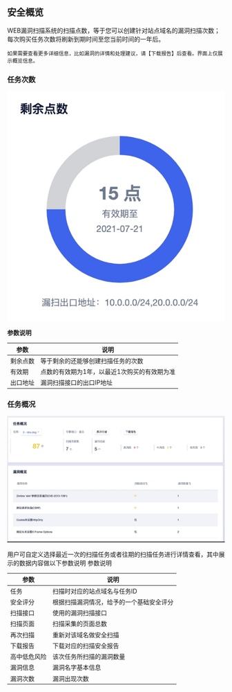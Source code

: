 

## 安全概览

WEB漏洞扫描系统的扫描点数，等于您可以创建针对站点域名的漏洞扫描次数；每次购买任务次数将刷新到期时间至您当前时间的一年后。

`如果需要查看更多详细信息，比如漏洞的详情和处理建议，请【下载报告】后查看。界面上仅展示概览信息。`

### 任务次数
![](/images/15965404690245.jpg)

**参数说明**

| 参数   | 说明       |
| --- | --- |
| 剩余点数 | 等于剩余的还能够创建扫描任务的次数|
| 有效期 | 点数的有效期为1年，以最近1次购买的有效期为准 |
| 出口地址 | 漏洞扫描接口的出口IP地址 |

### 任务概况
![](/images/15965400040890.jpg)

用户可自定义选择最近一次的扫描任务或者往期的扫描任务进行详情查看，其中展示的数据内容做以下参数说明
参数说明

| 参数  | 说明         |
| --- | --- |
| 任务 | 扫描时对应的站点域名与任务ID |
|安全评分| 根据扫描漏洞情况，给予的一个基础安全评分 |
|扫描接口| 使用的漏洞扫描接口 |
|扫描页面| 扫描采集的页面总数 |
|再次扫描| 重新对该域名做安全扫描 |
|下载报告| 下载对应的扫描安全报告 |
|高中低危风险| 该次任务所扫描的漏洞数量 |
|漏洞信息| 漏洞名字基本信息 |
|漏洞次数| 漏洞出现次数 |
